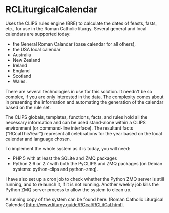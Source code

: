RCLiturgicalCalendar
====================
Uses the CLIPS rules engine (BRE) to calculate the dates of feasts, fasts, etc., for use in the Roman Catholic liturgy.
Several general and local calendars are supported today: 
 - the General Roman Calandar (base calendar for all others), 
 - the USA local calendar
 - Australia
 - New Zealand
 - Ireland
 - England
 - Scotland
 - Wales.

There are several technologies in use for this solution. It needn't be so complex, if you are only interested in the data. The complexity comes about in presenting the information and automating the generation of the calendar based on the rule set.

The CLIPS globals, templates, functions, facts, and rules hold all the necessary information and can be used stand-alone within a CLIPS environment (or command-line interface). The resultant facts ("RCcalThisYear") represent all celebrations for the year based on the local calendar and language chosen.

To implement the whole system as it is today, you will need:
 - PHP 5 with at least the SQLite and ZMQ packages
 - Python 2.6 or 2.7 with both the PyCLIPS and ZMQ packages \(on Debian systems: python-clips and python-zmq\).

I have also set up a cron job to check whether the Python ZMQ server is still running, and to relaunch it, if it is not running. Another weekly job kills the Python ZMQ server process to allow the system to clean up.

A running copy of the system can be found here: (Roman Catholic Liturgical Calendar)[http://www.liturgy.guide/RCcal/RCLitCal.html].
